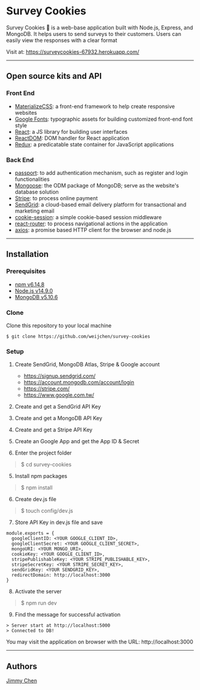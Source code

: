# Survey Cookies
Survey Cookies :cookie: is a web-base application built with Node.js, Express, and MongoDB. It helps users to send surveys to their customers. Users can easily view the responses with a clear format

Visit at: https://surveycookies-67932.herokuapp.com/

---
## Open source kits and API

### Front End
- <a href="https://materializecss.com/">MaterializeCSS</a>: a front-end framework to help create responsive websites
- <a href="https://fonts.google.com/">Google Fonts</a>: typographic assets for building customized front-end font style
- <a href="https://zh-hant.reactjs.org/">React</a>: a JS library for building user interfaces
- <a href="https://zh-hant.reactjs.org/docs/react-dom.html">ReactDOM</a>: DOM handler for React application
- <a href="https://redux.js.org/">Redux</a>: a predicatable state container for JavaScript applications

### Back End
- <a href="http://www.passportjs.org/">passport</a>: to add authentication mechanism, such as register and login functionalities
- <a href="https://mongoosejs.com/">Mongoose</a>: the ODM package of MongoDB; serve as the website's database solution
- <a href="https://stripe.com/">Stripe</a>: to process online payment
- <a href="https://sendgrid.com/">SendGrid</a>: a cloud-based email delivery platform for transactional and marketing email
- <a href="https://www.npmjs.com/package/cookie-session">cookie-session</a>: a simple cookie-based session middleware
- <a href="https://reactrouter.com/">react-router</a>: to process navigational actions in the application
- <a href="https://github.com/axios/axios">axios</a>: a promise based HTTP client for the browser and node.js

---
## Installation

### Prerequisites
- <a href="https://www.npmjs.com/get-npm">npm v6.14.8</a>
- <a href="https://nodejs.org/en/download/">Node.js v14.9.0</a>
- <a href="https://www.mongodb.com/try/download/community">MongoDB v5.10.6</a>

### Clone
Clone this repository to your local machine

`$ git clone https://github.com/weijchen/survey-cookies`


### Setup
1. Create SendGrid, MongoDB Atlas, Stripe & Google account
    - https://signup.sendgrid.com/
    - https://account.mongodb.com/account/login
    - https://stripe.com/
    - https://www.google.com.tw/

2. Create and get a SendGrid API Key

3. Create and get a MongoDB API Key

4. Create and get a Stripe API Key

5. Create an Google App and get the App ID & Secret

6. Enter the project folder
> $ cd survey-cookies

5. Install npm packages
> $ npm install

6. Create dev.js file
> $ touch config/dev.js
 
7. Store API Key in dev.js file and save
```
module.exports = {
  googleClientID: <YOUR GOOGLE_CLIENT_ID>,
  googleClientSecret: <YOUR GOOGLE_CLIENT_SECRET>,
  mongoURI: <YOUR MONGO_URI>,
  cookieKey: <YOUR GOOGLE_CLIENT_ID>,
  stripePublishableKey: <YOUR STRIPE_PUBLISHABLE_KEY>,
  stripeSecretKey: <YOUR STRIPE_SECRET_KEY>,
  sendGridKey: <YOUR SENDGRID_KEY>,
  redirectDomain: http://localhost:3000
}
```

8. Activate the server
> $ npm run dev

9. Find the message for successful activation
```
> Server start at http://localhost:5000
> Connected to DB!
```
You may visit the application on browser with the URL: http://localhost:3000

---
## Authors
<a href="https://github.com/weijchen">Jimmy Chen</a>
